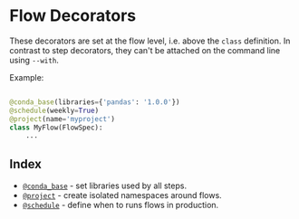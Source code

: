 
# Flow Decorators

These decorators are set at the flow level, i.e. above the `class` definition. In contrast to step decorators, they can't be attached on the command line using `--with`.

Example:

```python

@conda_base(libraries={'pandas': '1.0.0'})
@schedule(weekly=True)
@project(name='myproject')
class MyFlow(FlowSpec):
    ...
```

## Index

 - [`@conda_base`](/api/flow-decorators/conda_base) - set libraries used by all steps.
 - [`@project`](/api/flow-decorators/project) - create isolated namespaces around flows.
 - [`@schedule`](/api/flow-decorators/schedule) - define when to runs flows in production.